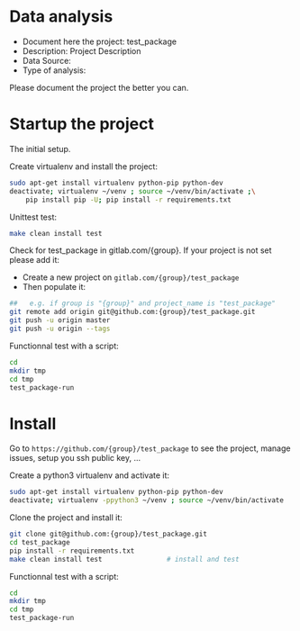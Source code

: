# Data analysis
- Document here the project: test_package
- Description: Project Description
- Data Source:
- Type of analysis:

Please document the project the better you can.

# Startup the project

The initial setup.

Create virtualenv and install the project:
```bash
sudo apt-get install virtualenv python-pip python-dev
deactivate; virtualenv ~/venv ; source ~/venv/bin/activate ;\
    pip install pip -U; pip install -r requirements.txt
```

Unittest test:
```bash
make clean install test
```

Check for test_package in gitlab.com/{group}.
If your project is not set please add it:

- Create a new project on `gitlab.com/{group}/test_package`
- Then populate it:

```bash
##   e.g. if group is "{group}" and project_name is "test_package"
git remote add origin git@github.com:{group}/test_package.git
git push -u origin master
git push -u origin --tags
```

Functionnal test with a script:

```bash
cd
mkdir tmp
cd tmp
test_package-run
```

# Install

Go to `https://github.com/{group}/test_package` to see the project, manage issues,
setup you ssh public key, ...

Create a python3 virtualenv and activate it:

```bash
sudo apt-get install virtualenv python-pip python-dev
deactivate; virtualenv -ppython3 ~/venv ; source ~/venv/bin/activate
```

Clone the project and install it:

```bash
git clone git@github.com:{group}/test_package.git
cd test_package
pip install -r requirements.txt
make clean install test                # install and test
```
Functionnal test with a script:

```bash
cd
mkdir tmp
cd tmp
test_package-run
```
